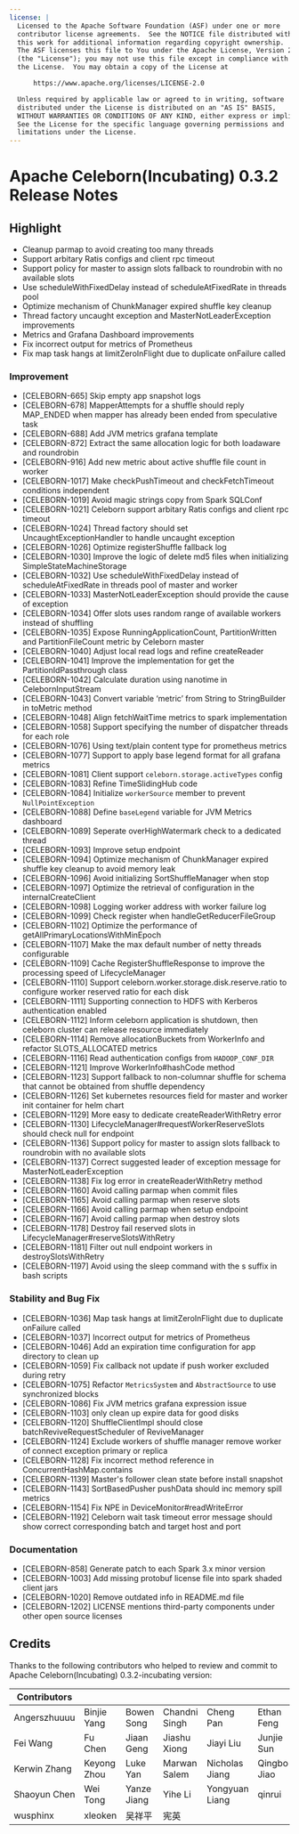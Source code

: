 ```yaml
---
license: |
  Licensed to the Apache Software Foundation (ASF) under one or more
  contributor license agreements.  See the NOTICE file distributed with
  this work for additional information regarding copyright ownership.
  The ASF licenses this file to You under the Apache License, Version 2.0
  (the "License"); you may not use this file except in compliance with
  the License.  You may obtain a copy of the License at

      https://www.apache.org/licenses/LICENSE-2.0

  Unless required by applicable law or agreed to in writing, software
  distributed under the License is distributed on an "AS IS" BASIS,
  WITHOUT WARRANTIES OR CONDITIONS OF ANY KIND, either express or implied.
  See the License for the specific language governing permissions and
  limitations under the License.
---
```


# Apache Celeborn(Incubating) 0.3.2 Release Notes

## Highlight

- Cleanup parmap to avoid creating too many threads
- Support arbitary Ratis configs and client rpc timeout
- Support policy for master to assign slots fallback to roundrobin with no available slots
- Use scheduleWithFixedDelay instead of scheduleAtFixedRate in threads pool
- Optimize mechanism of ChunkManager expired shuffle key cleanup
- Thread factory uncaught exception and MasterNotLeaderException improvements
- Metrics and Grafana Dashboard improvements
- Fix incorrect output for metrics of Prometheus
- Fix map task hangs at limitZeroInFlight due to duplicate onFailure called

### Improvement

- [CELEBORN-665] Skip empty app snapshot logs
- [CELEBORN-678] MapperAttempts for a shuffle should reply MAP_ENDED when mapper has already been ended from speculative task
- [CELEBORN-688] Add JVM metrics grafana template
- [CELEBORN-872] Extract the same allocation logic for both loadaware and roundrobin
- [CELEBORN-916] Add new metric about active shuffle file count in worker
- [CELEBORN-1017] Make checkPushTimeout and checkFetchTimeout conditions independent
- [CELEBORN-1019] Avoid magic strings copy from Spark SQLConf
- [CELEBORN-1021] Celeborn support arbitary Ratis configs and client rpc timeout
- [CELEBORN-1024] Thread factory should set UncaughtExceptionHandler to handle uncaught exception
- [CELEBORN-1026] Optimize registerShuffle fallback log
- [CELEBORN-1030] Improve the logic of delete md5 files when initializing SimpleStateMachineStorage
- [CELEBORN-1032] Use scheduleWithFixedDelay instead of scheduleAtFixedRate in threads pool of master and worker
- [CELEBORN-1033] MasterNotLeaderException should provide the cause of exception
- [CELEBORN-1034] Offer slots uses random range of available workers instead of shuffling
- [CELEBORN-1035] Expose RunningApplicationCount, PartitionWritten and PartitionFileCount metric by Celeborn master
- [CELEBORN-1040] Adjust local read logs and refine createReader
- [CELEBORN-1041] Improve the implementation for get the PartitionIdPassthrough class
- [CELEBORN-1042] Calculate duration using nanotime in CelebornInputStream
- [CELEBORN-1043] Convert variable ‘metric’ from String to StringBuilder in toMetric method
- [CELEBORN-1048] Align fetchWaitTime metrics to spark implementation
- [CELEBORN-1058] Support specifying the number of dispatcher threads for each role
- [CELEBORN-1076] Using text/plain content type for prometheus metrics
- [CELEBORN-1077] Support to apply base legend format for all grafana metrics
- [CELEBORN-1081] Client support `celeborn.storage.activeTypes` config
- [CELEBORN-1083] Refine TimeSlidingHub code
- [CELEBORN-1084] Initialize `workerSource` member to prevent `NullPointException`
- [CELEBORN-1088] Define `baseLegend` variable for JVM Metrics dashboard
- [CELEBORN-1089] Seperate overHighWatermark check to a dedicated thread
- [CELEBORN-1093] Improve setup endpoint
- [CELEBORN-1094] Optimize mechanism of ChunkManager expired shuffle key cleanup to avoid memory leak
- [CELEBORN-1096] Avoid initializing SortShuffleManager when stop
- [CELEBORN-1097] Optimize the retrieval of configuration in the internalCreateClient
- [CELEBORN-1098] Logging worker address with worker failure log
- [CELEBORN-1099] Check register when handleGetReducerFileGroup
- [CELEBORN-1102] Optimize the performance of getAllPrimaryLocationsWithMinEpoch
- [CELEBORN-1107] Make the max default number of netty threads configurable
- [CELEBORN-1109] Cache RegisterShuffleResponse to improve the processing speed of LifecycleManager
- [CELEBORN-1110] Support celeborn.worker.storage.disk.reserve.ratio to configure worker reserved ratio for each disk
- [CELEBORN-1111] Supporting connection to HDFS with Kerberos authentication enabled
- [CELEBORN-1112] Inform celeborn application is shutdown, then celeborn cluster can release resource immediately
- [CELEBORN-1114] Remove allocationBuckets from WorkerInfo and refactor SLOTS_ALLOCATED metrics
- [CELEBORN-1116] Read authentication configs from `HADOOP_CONF_DIR`
- [CELEBORN-1121] Improve WorkerInfo#hashCode method
- [CELEBORN-1123] Support fallback to non-columnar shuffle for schema that cannot be obtained from shuffle dependency
- [CELEBORN-1126] Set kubernetes resources field for master and worker init container for helm chart
- [CELEBORN-1129] More easy to dedicate createReaderWithRetry error
- [CELEBORN-1130] LifecycleManager#requestWorkerReserveSlots should check null for endpoint
- [CELEBORN-1136] Support policy for master to assign slots fallback to roundrobin with no available slots
- [CELEBORN-1137] Correct suggested leader of exception message for MasterNotLeaderException
- [CELEBORN-1138] Fix log error in createReaderWithRetry method
- [CELEBORN-1160] Avoid calling parmap when commit files
- [CELEBORN-1165] Avoid calling parmap when reserve slots
- [CELEBORN-1166] Avoid calling parmap when setup endpoint
- [CELEBORN-1167] Avoid calling parmap when destroy slots
- [CELEBORN-1178] Destroy fail reserved slots in LifecycleManager#reserveSlotsWithRetry
- [CELEBORN-1181] Filter out null endpoint workers in destroySlotsWithRetry
- [CELEBORN-1197] Avoid using the sleep command with the s suffix in bash scripts

### Stability and Bug Fix

- [CELEBORN-1036] Map task hangs at limitZeroInFlight due to duplicate onFailure called
- [CELEBORN-1037] Incorrect output for metrics of Prometheus
- [CELEBORN-1046] Add an expiration time configuration for app directory to clean up
- [CELEBORN-1059] Fix callback not update if push worker excluded during retry
- [CELEBORN-1075] Refactor `MetricsSystem` and `AbstractSource` to use synchronized blocks
- [CELEBORN-1086] Fix JVM metrics grafana expression issue
- [CELEBORN-1103] only clean up expire data for good disks
- [CELEBORN-1120] ShuffleClientImpl should close batchReviveRequestScheduler of ReviveManager
- [CELEBORN-1124] Exclude workers of shuffle manager remove worker of connect exception primary or replica
- [CELEBORN-1128] Fix incorrect method reference in ConcurrentHashMap.contains
- [CELEBORN-1139] Master's follower clean state before install snapshot
- [CELEBORN-1143] SortBasedPusher pushData should inc memory spill metrics
- [CELEBORN-1154] Fix NPE in DeviceMonitor#readWriteError
- [CELEBORN-1192] Celeborn wait task timeout error message should show correct corresponding batch and target host and port

### Documentation

- [CELEBORN-858] Generate patch to each Spark 3.x minor version
- [CELEBORN-1003] Add missing protobuf license file into spark shaded client jars
- [CELEBORN-1020] Remove outdated info in README.md file
- [CELEBORN-1202] LICENSE mentions third-party components under other open source licenses

## Credits

Thanks to the following contributors who helped to review and commit to Apache Celeborn(Incubating) 0.3.2-incubating version:

| Contributors |             |             |               |                |             |
|--------------|-------------|-------------|---------------|----------------|-------------|
| Angerszhuuuu | Binjie Yang | Bowen Song  | Chandni Singh | Cheng Pan      | Ethan Feng  |
| Fei Wang     | Fu Chen     | Jiaan Geng  | Jiashu Xiong  | Jiayi Liu      | Junjie Sun  |
| Kerwin Zhang | Keyong Zhou | Luke Yan    | Marwan Salem  | Nicholas Jiang | Qingbo Jiao |
| Shaoyun Chen | Wei Tong    | Yanze Jiang | Yihe Li       | Yongyuan Liang | qinrui      |
| wusphinx     | xleoken     | 吴祥平         | 宪英            |
